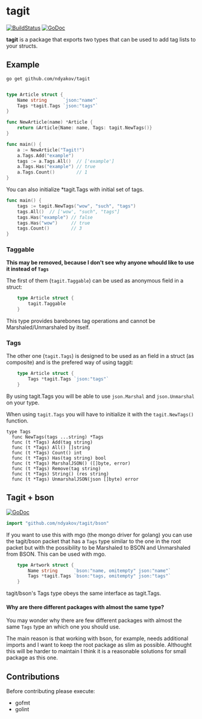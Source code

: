 # tagit

[![BuildStatus](https://travis-ci.org/ndyakov/tagit.png)](https://travis-ci.org/ndyakov/tagit)
[![GoDoc](https://godoc.org/github.com/ndyakov/tagit?status.png)](https://godoc.org/github.com/ndyakov/tagit)

__tagit__ is a package that exports two types
that can be used to add tag lists to your structs.

## Example

```
go get github.com/ndyakov/tagit
```

```go

type Article struct {
	Name string      `json:"name"`
	Tags *tagit.Tags `json:"tags"`
}

func NewArticle(name) *Article {
	return &Article{Name: name, Tags: tagit.NewTags()}
}

func main() {
	a := NewArticle("Tagit!")
	a.Tags.Add("example")
	tags := a.Tags.All()  // ['example']
	a.Tags.Has("example") // true
	a.Tags.Count()        // 1
}

```

You can also initialize *tagit.Tags with initial set of tags.

```go
func main() {
	tags := tagit.NewTags("wow", "such", "tags")
	tags.All()  // ['wow', "such", "tags"]
	tags.Has("example") // false
	tags.Has("wow")     // true
	tags.Count()        // 3
}
```

### Taggable

__This may be removed, because I don't see why anyone whould like to use it instead of `Tags`__

The first of them (`tagit.Taggable`) can be used as anonymous field
in a struct:

```go
	type Article struct {
		tagit.Taggable
	}
```
This type provides barebones tag operations and cannot be Marshaled/Unmarshaled by itself.


### Tags

The other one (`tagit.Tags`) is designed to be used as an field in
a struct (as composite) and is the prefered way of using taggit:

```go
	type Article struct {
		Tags *tagit.Tags `json:"tags"`
	}
```

By using tagit.Tags you will be able to use `json.Marshal` and `json.Unmarshal`
on your type.

When using `tagit.Tags` you will have to initialize it with the `tagit.NewTags()` function.

```
type Tags
  func NewTags(tags ...string) *Tags
  func (t *Tags) Add(tag string)
  func (t *Tags) All() []string
  func (t *Tags) Count() int
  func (t *Tags) Has(tag string) bool
  func (t *Tags) MarshalJSON() ([]byte, error)
  func (t *Tags) Remove(tag string)
  func (t *Tags) String() (res string)
  func (t *Tags) UnmarshalJSON(json []byte) error
```

## Tagit + bson
[![GoDoc](https://godoc.org/github.com/ndyakov/tagit/bson?status.png)](https://godoc.org/github.com/ndyakov/tagit/bson)

```go
import "github.com/ndyakov/tagit/bson"
```

If you want to use this with mgo (the mongo driver for golang) you can use the tagit/bson packet
that has a `Tags` type similar to the one in the root packet but with the possibility to be
Marshaled to BSON and Unmarshaled from BSON. This can be used with mgo.

```go
	type Artwork struct {
		Name string      `bson:"name, omitempty" json:"name"`
		Tags *tagit.Tags `bson:"tags, omitempty" json:"tags"`
	}

```

tagit/bson's Tags type obeys the same interface as tagit.Tags.

#### Why are there different packages with almost the same type?

You may wonder why there are few different packages with almost the same `Tags` type
an which one you should use.

The main reason is that working with bson, for example, needs additional imports and I want to
keep the root package as slim as possible. Althought this will be harder to maintain I think it is a
reasonable solutions for small package as this one.


## Contributions

Before contributing please execute:
* gofmt
* golint
